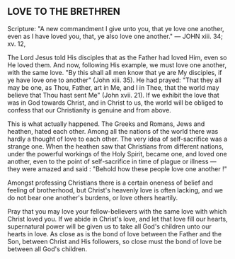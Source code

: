 ## LOVE TO THE BRETHREN ##

Scripture: "A new commandment I give unto you, that ye love one another, even as I have loved you, that, ye also love one another." — JOHN xiii. 34; xv. 12,



The Lord Jesus told His disciples that as the Father had loved Him, even so He loved them. And now, following His example, we must love one another, with the same love. "By this shall all men know that ye are My disciples, if ye have love one to another" (John xiii. 35). He had prayed: "That they all may be one, as Thou, Father, art in Me, and I in Thee, that the world may believe that Thou hast sent Me" (John xvii. 21). If we exhibit the love that was in God towards Christ, and in Christ to us, the world will be obliged to confess that our Christianity is genuine and from above.

This is what actually happened. The Greeks and Romans, Jews and heathen, hated each other. Among all the nations of the world there was hardly a thought of love to each other. The very idea of self-sacrifice was a strange one. When the heathen saw that Christians from different nations, under the powerful workings of the Holy Spirit, became one, and loved one another, even to the point of self-sacrifice in time of plague or illness — they were amazed and said : "Behold how these people love one another !"

Amongst professing Christians there is a certain oneness of belief and feeling of brotherhood, but Christ's heavenly love is often lacking, and we do not bear one another's burdens, or love others heartily.

Pray that you may love your fellow-believers with the same love with which Christ loved you. If we abide in Christ's love, and let that love fill our hearts, supernatural power will be given us to take all God's children unto our hearts in love. As close as is the bond of love between the Father and the Son, between Christ and His followers, so close must the bond of love be between all God's children.

